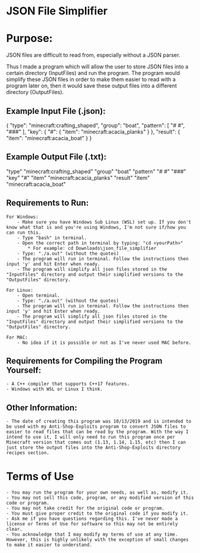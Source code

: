 # JSON File Simplifier

# Purpose:
JSON files are difficult to read from, especially without a JSON parser.

Thus I made a program which will allow the user to store JSON files into a certain directory (InputFiles) and run the program. The program would simplify these JSON files in order to make them easier to read with a program later on, then it would save these output files into a different directory (OutputFiles).

## Example Input File (.json):
{
  "type": "minecraft:crafting_shaped",
  "group": "boat",
  "pattern": [
    "# #",
    "###"
  ],
  "key": {
    "#": {
      "item": "minecraft:acacia_planks"
    }
  },
  "result": {
    "item": "minecraft:acacia_boat"
  }
}

## Example Output File (.txt):
"type"
"minecraft:crafting_shaped"
"group"
"boat"
"pattern"
"# #"
"###"
"key"
"#"
"item"
"minecraft:acacia_planks"
"result"
"item"
"minecraft:acacia_boat"

## Requirements to Run:
	For Windows:
		- Make sure you have Windows Sub Linux (WSL) set up. If you don't know what that is and you're using Windows, I'm not sure if/how you can run this.
		- Type "bash" in terminal.
		- Open the correct path in terminal by typing: "cd <yourPath>"
			* For example: cd Downloads\json_file_simplifier
		- Type: "./a.out" (without the quotes)
		- The program will run in terminal. Follow the instructions then input 'y' and hit Enter when ready.
		- The program will simplify all json files stored in the "InputFiles" directory and output their simplified versions to the "OutputFiles" directory.
		
	For Linux:
		- Open terminal.
		- Type: "./a.out" (without the quotes)
		- The program will run in terminal. Follow the instructions then input 'y' and hit Enter when ready.
		- The program will simplify all json files stored in the "InputFiles" directory and output their simplified versions to the "OutputFiles" directory.
		
	For MAC:
		- No idea if it is possible or not as I've never used MAC before.

## Requirements for Compiling the Program Yourself:
	- A C++ compiler that supports C++17 features.
	- Windows with WSL or Linux I think.
	
## Other Information:
	- The date of creating this program was 10/13/2019 and is intended to be used with my Anti-Shop-Exploits program to convert JSON files to easier to read files that can be read by the program. With the way I intend to use it, I will only need to run this program once per Minecraft version that comes out (1.13, 1.14, 1.15, etc) then I can just store the output files into the Anti-Shop-Exploits directory recipes section.
	

# Terms of Use
	- You may run the program for your own needs, as well as, modify it. 
	- You may not sell this code, program, or any modified version of this code or program. 
	- You may not take credit for the original code or program.
	- You must give proper credit to the original code if you modify it.
	- Ask me if you have questions regarding this. I've never made a license or Terms of Use for software so this may not be entirely clear.
	- You acknowledge that I may modify my terms of use at any time. However, this is highly unlikely with the exception of small changes to make it easier to understand.